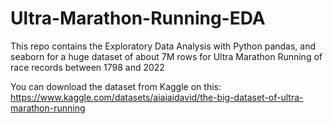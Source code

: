 # Ultra-Marathon-Running-EDA
This repo contains the Exploratory Data Analysis with Python pandas, and seaborn for a huge dataset of about 7M rows for Ultra Marathon Running of race records between 1798 and 2022

You can download the dataset from Kaggle on this:
https://www.kaggle.com/datasets/aiaiaidavid/the-big-dataset-of-ultra-marathon-running
